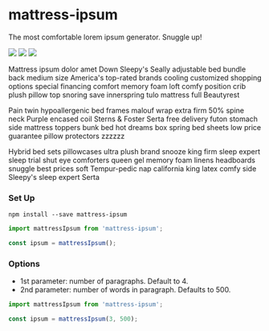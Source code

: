 # mattress-ipsum

The most comfortable lorem ipsum generator. Snuggle up!

![](https://badgen.net/bundlephobia/minzip/mattress-ipsum)
![](https://badgen.net/npm/dt/mattress-ipsum)
![](https://img.shields.io/badge/license-MIT-green.svg)

Mattress ipsum dolor amet Down Sleepy's Seally adjustable bed bundle back medium size America's top-rated brands cooling customized shopping options special financing comfort memory foam loft comfy position crib plush pillow top snoring save innerspring tulo mattress full Beautyrest

Pain twin hypoallergenic bed frames malouf wrap extra firm 50% spine neck Purple encased coil Sterns & Foster Serta free delivery futon stomach side mattress toppers bunk bed hot dreams box spring bed sheets low price guarantee pillow protectors zzzzzz

Hybrid bed sets pillowcases ultra plush brand snooze king firm sleep expert sleep trial shut eye comforters queen gel memory foam linens headboards snuggle best prices soft Tempur-pedic nap california king latex comfy side Sleepy's sleep expert Serta

### Set Up

`npm install --save mattress-ipsum`

```js
import mattressIpsum from 'mattress-ipsum';

const ipsum = mattressIpsum();
```

### Options

- 1st parameter: number of paragraphs. Default to 4.
- 2nd parameter: number of words in paragraph. Defaults to 500.

```js
import mattressIpsum from 'mattress-ipsum';

const ipsum = mattressIpsum(3, 500);
```
